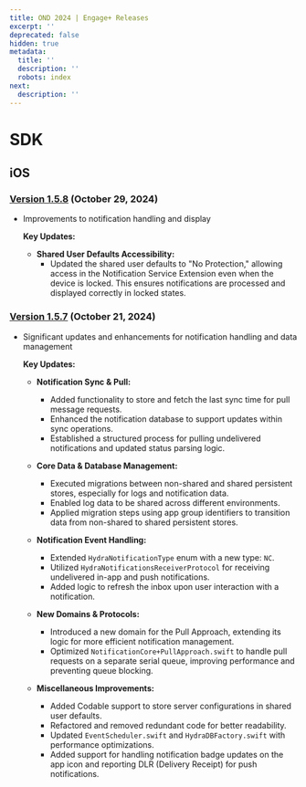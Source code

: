 ```yaml
---
title: OND 2024 | Engage+ Releases
excerpt: ''
deprecated: false
hidden: true
metadata:
  title: ''
  description: ''
  robots: index
next:
  description: ''
---
```

# SDK

## iOS

### [Version 1.5.8](https://github.com/Capillary/hydra-sdk-ios-packages/releases/tag/1.5.8) (October 29, 2024)

* Improvements to notification handling and display

  **Key Updates:**

  * **Shared User Defaults Accessibility:**
    * Updated the shared user defaults to "No Protection," allowing access in the Notification Service Extension even when the device is locked. This ensures notifications are processed and displayed correctly in locked states.

### [Version 1.5.7](https://github.com/Capillary/hydra-sdk-ios-packages/releases/tag/1.5.7) (October 21, 2024)

* Significant updates and enhancements for notification handling and data management

  **Key Updates:**

  * **Notification Sync & Pull:**
    * Added functionality to store and fetch the last sync time for pull message requests.
    * Enhanced the notification database to support updates within sync operations.
    * Established a structured process for pulling undelivered notifications and updated status parsing logic.

  * **Core Data & Database Management:**
    * Executed migrations between non-shared and shared persistent stores, especially for logs and notification data.
    * Enabled log data to be shared across different environments.
    * Applied migration steps using app group identifiers to transition data from non-shared to shared persistent stores.

  * **Notification Event Handling:**
    * Extended `HydraNotificationType` enum with a new type: `NC`.
    * Utilized `HydraNotificationsReceiverProtocol` for receiving undelivered in-app and push notifications.
    * Added logic to refresh the inbox upon user interaction with a notification.

  * **New Domains & Protocols:**
    * Introduced a new domain for the Pull Approach, extending its logic for more efficient notification management.
    * Optimized `NotificationCore+PullApproach.swift` to handle pull requests on a separate serial queue, improving performance and preventing queue blocking.

  * **Miscellaneous Improvements:**
    * Added Codable support to store server configurations in shared user defaults.
    * Refactored and removed redundant code for better readability.
    * Updated `EventScheduler.swift` and `HydraDBFactory.swift` with performance optimizations.
    * Added support for handling notification badge updates on the app icon and reporting DLR (Delivery Receipt) for push notifications.
